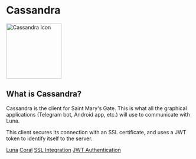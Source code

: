 # Cassandra

<img src="cassandra_icon.jpeg" alt="Cassandra Icon" width="150"/>

## What is Cassandra?

Cassandra is the client for Saint Mary's Gate. This is what all the graphical applications (Telegram bot, Android app, etc.) will use to communicate with Luna.

This client secures its connection with an SSL certificate, and uses a JWT token to identify itself to the server.

<seealso>
    <category ref="related">
        <a href="Luna.md">Luna</a>
        <a href="Coral.md">Coral</a>
        <a href="SSL-Integration.md">SSL Integration</a>
        <a href="Set-up-JWT-Authentification.md">JWT Authentication</a>
    </category>
</seealso>